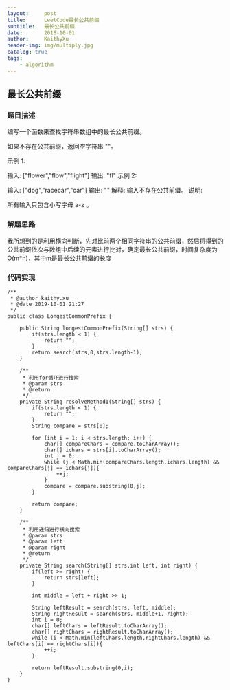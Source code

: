 ```yaml
---
layout:     post
title:      LeetCode最长公共前缀
subtitle:   最长公共前缀
date:       2018-10-01
author:     KaithyXu
header-img: img/multiply.jpg
catalog: true
tags:
    - algorithm
---
```

## 最长公共前缀


### 题目描述

编写一个函数来查找字符串数组中的最长公共前缀。

如果不存在公共前缀，返回空字符串 ""。

示例 1:

输入: ["flower","flow","flight"]
输出: "fl"
示例 2:

输入: ["dog","racecar","car"]
输出: ""
解释: 输入不存在公共前缀。
说明:

所有输入只包含小写字母 a-z 。

### 解题思路

 我所想到的是利用横向判断，先对比前两个相同字符串的公共前缀，然后将得到的公共前缀依次与数组中后续的元素进行比对，确定最长公共前缀，时间复杂度为O(m*n)，其中m是最长公共前缀的长度

### 代码实现

```
/**
 * @author kaithy.xu
 * @date 2019-10-01 21:27
 */
public class LongestCommonPrefix {

    public String longestCommonPrefix(String[] strs) {
        if(strs.length < 1) {
            return "";
        }
        return search(strs,0,strs.length-1);
    }

    /**
     * 利用for循环进行搜索
     * @param strs
     * @return
     */
    private String resolveMethod1(String[] strs) {
        if(strs.length < 1) {
            return "";
        }
        String compare = strs[0];

        for (int i = 1; i < strs.length; i++) {
            char[] compareChars = compare.toCharArray();
            char[] ichars = strs[i].toCharArray();
            int j = 0;
            while (j < Math.min(compareChars.length,ichars.length) && compareChars[j] == ichars[j]){
                ++j;
            }
            compare = compare.substring(0,j);
        }

        return compare;
    }

    /**
     * 利用递归进行横向搜索
     * @param strs
     * @param left
     * @param right
     * @return
     */
    private String search(String[] strs,int left, int right) {
        if(left >= right) {
            return strs[left];
        }

        int middle = left + right >> 1;

        String leftResult = search(strs, left, middle);
        String rightResult = search(strs, middle+1, right);
        int i = 0;
        char[] leftChars = leftResult.toCharArray();
        char[] rightChars = rightResult.toCharArray();
        while (i < Math.min(leftChars.length,rightChars.length) && leftChars[i] == rightChars[i]){
            ++i;
        }

        return leftResult.substring(0,i);
    }
}


```

